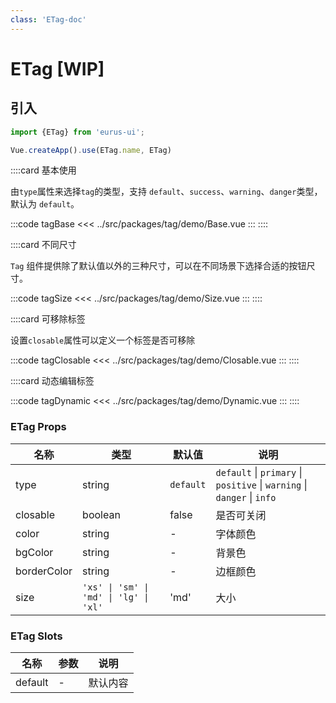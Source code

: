 ```yaml
---
class: 'ETag-doc'
---
```


# ETag [WIP]

## 引入

```javascript
import {ETag} from 'eurus-ui';

Vue.createApp().use(ETag.name, ETag)
```

::::card 基本使用

由`type`属性来选择`tag`的类型，支持 `default`、`success`、`warning`、`danger`类型，默认为 `default`。

:::code tagBase
<<< ../src/packages/tag/demo/Base.vue
:::
::::

::::card 不同尺寸

`Tag` 组件提供除了默认值以外的三种尺寸，可以在不同场景下选择合适的按钮尺寸。

:::code tagSize
<<< ../src/packages/tag/demo/Size.vue
:::
::::

::::card 可移除标签

设置`closable`属性可以定义一个标签是否可移除

:::code tagClosable
<<< ../src/packages/tag/demo/Closable.vue
:::
::::

::::card 动态编辑标签

:::code tagDynamic
<<< ../src/packages/tag/demo/Dynamic.vue
:::
::::

### ETag Props

| 名称 | 类型 | 默认值 | 说明 |
| --- | --- | --- | --- |
| type | string | `default`  | `default` \| `primary` \| `positive` \| `warning` \| `danger` \| `info`|
| closable | boolean | false | 是否可关闭 |
| color | string | - | 字体颜色 |
| bgColor | string | - | 背景色 |
| borderColor | string | - | 边框颜色 |
| size | `'xs' \| 'sm' \| 'md' \| 'lg' \| 'xl'` | 'md' | 大小 |

### ETag Slots

| 名称      | 参数  | 说明   |
|---------|-----|------|
| default | -   | 默认内容 |
